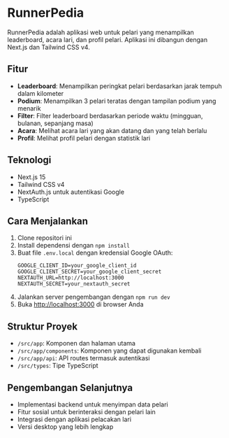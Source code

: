 # RunnerPedia

RunnerPedia adalah aplikasi web untuk pelari yang menampilkan leaderboard, acara lari, dan profil pelari. Aplikasi ini dibangun dengan Next.js dan Tailwind CSS v4.

## Fitur

- **Leaderboard**: Menampilkan peringkat pelari berdasarkan jarak tempuh dalam kilometer
- **Podium**: Menampilkan 3 pelari teratas dengan tampilan podium yang menarik
- **Filter**: Filter leaderboard berdasarkan periode waktu (mingguan, bulanan, sepanjang masa)
- **Acara**: Melihat acara lari yang akan datang dan yang telah berlalu
- **Profil**: Melihat profil pelari dengan statistik lari

## Teknologi

- Next.js 15
- Tailwind CSS v4
- NextAuth.js untuk autentikasi Google
- TypeScript

## Cara Menjalankan

1. Clone repositori ini
2. Install dependensi dengan `npm install`
3. Buat file `.env.local` dengan kredensial Google OAuth:
   ```
   GOOGLE_CLIENT_ID=your_google_client_id
   GOOGLE_CLIENT_SECRET=your_google_client_secret
   NEXTAUTH_URL=http://localhost:3000
   NEXTAUTH_SECRET=your_nextauth_secret
   ```
4. Jalankan server pengembangan dengan `npm run dev`
5. Buka [http://localhost:3000](http://localhost:3000) di browser Anda

## Struktur Proyek

- `/src/app`: Komponen dan halaman utama
- `/src/app/components`: Komponen yang dapat digunakan kembali
- `/src/app/api`: API routes termasuk autentikasi
- `/src/types`: Tipe TypeScript

## Pengembangan Selanjutnya

- Implementasi backend untuk menyimpan data pelari
- Fitur sosial untuk berinteraksi dengan pelari lain
- Integrasi dengan aplikasi pelacakan lari
- Versi desktop yang lebih lengkap
